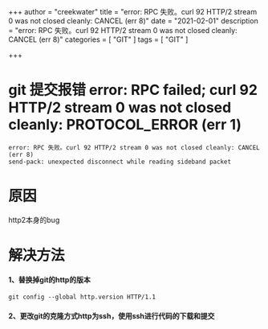 +++
author = "creekwater"
title = "error: RPC 失败。curl 92 HTTP/2 stream 0 was not closed cleanly: CANCEL (err 8)"
date = "2021-02-01"
description = "error: RPC 失败。curl 92 HTTP/2 stream 0 was not closed cleanly: CANCEL (err 8)"
categories = [
    "GIT"
]
tags = [
    "GIT"
]

+++

# git 提交报错 error: RPC failed; curl 92 HTTP/2 stream 0 was not closed cleanly: PROTOCOL_ERROR (err 1)

```shell
error: RPC 失败。curl 92 HTTP/2 stream 0 was not closed cleanly: CANCEL (err 8)
send-pack: unexpected disconnect while reading sideband packet
```

# 原因

http2本身的bug

# 解决方法

#### 1、替换掉git的http的版本

```shell
git config --global http.version HTTP/1.1
```

#### 2、更改git的克隆方式http为ssh，使用ssh进行代码的下载和提交

